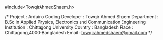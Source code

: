 #include<TowqirAhmedShaem.h>

/*
Project     :  Arduino Coding
Developer   :  Towqir Ahmed Shaem
Department  :  B.Sc in Applied Physics, Electronics and Communication Engineering
Institution :  Chittagong University
Country     :  Bangladesh
Place       :  Chittagong,4000-Bangladesh
Email       :  towqirahmedshaem@gmail.com
*/

 
